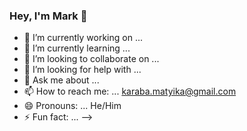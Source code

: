 ### Hey, I'm Mark 👋

- 🔭 I’m currently working on ...
- 🌱 I’m currently learning ...
- 👯 I’m looking to collaborate on ...
- 🤔 I’m looking for help with ...
- 💬 Ask me about ...
- 📫 How to reach me: ... karaba.matyika@gmail.com
- 😄 Pronouns: ... He/Him
- ⚡ Fun fact: ...
-->
